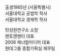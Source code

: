 출생1965년 (서울특별시)  
서울대학교 공법학 학사  
서울대학교 경제학 학사

민성원연구소 소장  
멘토앤멘티 대표  
2006 제너럴미디어 대표  
현대그룹 종합기획실 재무팀

